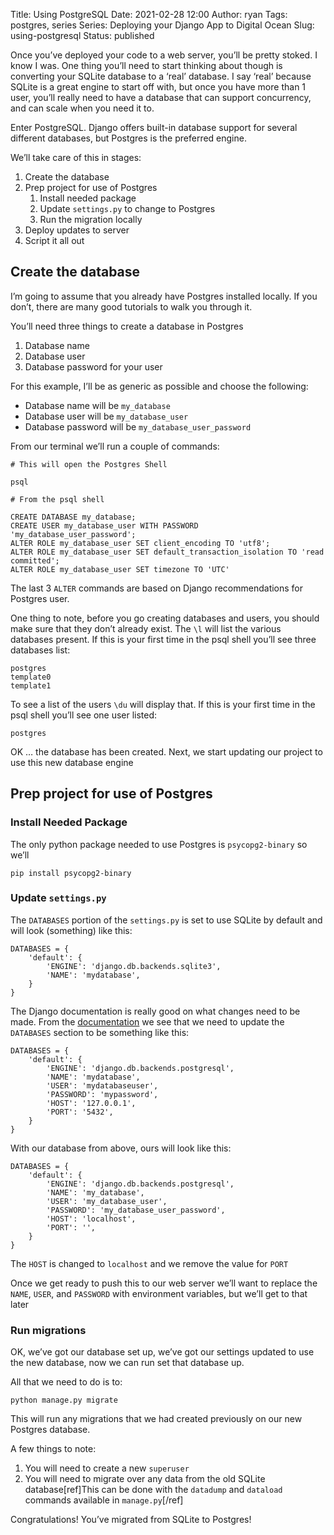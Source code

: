 Title: Using PostgreSQL
Date: 2021-02-28 12:00
Author: ryan
Tags: postgres, series
Series: Deploying your Django App to Digital Ocean
Slug: using-postgresql
Status: published

Once you’ve deployed your code to a web server, you’ll be pretty stoked. I know I was. One thing you’ll need to start thinking about though is converting your SQLite database to a ‘real’ database. I say ‘real’ because SQLite is a great engine to start off with, but once you have more than 1 user, you’ll really need to have a database that can support concurrency, and can scale when you need it to.

Enter PostgreSQL. Django offers built-in database support for several different databases, but Postgres is the preferred engine.

We’ll take care of this in stages:

1.  Create the database
2.  Prep project for use of Postgres
    1.  Install needed package
    2.  Update `settings.py` to change to Postgres
    3.  Run the migration locally
3.  Deploy updates to server
4.  Script it all out

## Create the database

I’m going to assume that you already have Postgres installed locally. If you don’t, there are many good tutorials to walk you through it.

You’ll need three things to create a database in Postgres

1.  Database name
2.  Database user
3.  Database password for your user

For this example, I’ll be as generic as possible and choose the following:

-   Database name will be `my_database`
-   Database user will be `my_database_user`
-   Database password will be `my_database_user_password`

From our terminal we’ll run a couple of commands:

``` {.wp-block-code}
# This will open the Postgres Shell

psql

# From the psql shell

CREATE DATABASE my_database;
CREATE USER my_database_user WITH PASSWORD 'my_database_user_password';
ALTER ROLE my_database_user SET client_encoding TO 'utf8';
ALTER ROLE my_database_user SET default_transaction_isolation TO 'read committed';
ALTER ROLE my_database_user SET timezone TO 'UTC'
```

The last 3 `ALTER` commands are based on Django recommendations for Postgres user.

One thing to note, before you go creating databases and users, you should make sure that they don’t already exist. The `\l` will list the various databases present. If this is your first time in the psql shell you’ll see three databases list:

``` {.wp-block-code}
postgres
template0
template1
```

To see a list of the users `\du` will display that. If this is your first time in the psql shell you’ll see one user listed:

``` {.wp-block-code}
postgres
```

OK … the database has been created. Next, we start updating our project to use this new database engine

## Prep project for use of Postgres

### Install Needed Package

The only python package needed to use Postgres is `psycopg2-binary` so we’ll

``` {.wp-block-code}
pip install psycopg2-binary
```

### Update `settings.py`

The `DATABASES` portion of the `settings.py` is set to use SQLite by default and will look (something) like this:

``` {.wp-block-code}
DATABASES = {
    'default': {
        'ENGINE': 'django.db.backends.sqlite3',
        'NAME': 'mydatabase',
    }
}
```

The Django documentation is really good on what changes need to be made. From the [documentation](https://docs.djangoproject.com/en/3.0/ref/settings/#databases) we see that we need to update the `DATABASES` section to be something like this:

``` {.wp-block-code}
DATABASES = {
    'default': {
        'ENGINE': 'django.db.backends.postgresql',
        'NAME': 'mydatabase',
        'USER': 'mydatabaseuser',
        'PASSWORD': 'mypassword',
        'HOST': '127.0.0.1',
        'PORT': '5432',
    }
}
```

With our database from above, ours will look like this:

``` {.wp-block-code}
DATABASES = {
    'default': {
        'ENGINE': 'django.db.backends.postgresql',
        'NAME': 'my_database',
        'USER': 'my_database_user',
        'PASSWORD': 'my_database_user_password',
        'HOST': 'localhost',
        'PORT': '',
    }
}
```

The `HOST` is changed to `localhost` and we remove the value for `PORT`

Once we get ready to push this to our web server we’ll want to replace the `NAME`, `USER`, and `PASSWORD` with environment variables, but we’ll get to that later

### Run migrations

OK, we’ve got our database set up, we’ve got our settings updated to use the new database, now we can run set that database up.

All that we need to do is to:

``` {.wp-block-code}
python manage.py migrate
```

This will run any migrations that we had created previously on our new Postgres database.

A few things to note:

1.  You will need to create a new `superuser`
2.  You will need to migrate over any data from the old SQLite database[ref]This can be done with the `datadump` and `dataload` commands available in `manage.py`[/ref]

Congratulations! You’ve migrated from SQLite to Postgres!
